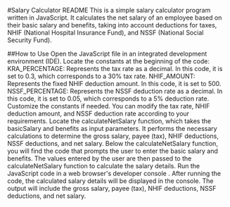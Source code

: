 #Salary Calculator README
This is a simple salary calculator program written in JavaScript. It calculates the net salary of an employee based on their basic salary and benefits, taking into account deductions for taxes, NHIF (National Hospital Insurance Fund), and NSSF (National Social Security Fund).

##How to Use
Open the JavaScript file in an integrated development environment (IDE).
Locate the constants at the beginning of the code:
KRA_PERCENTAGE: Represents the tax rate as a decimal. In this code, it is set to 0.3, which corresponds to a 30% tax rate.
NHIF_AMOUNT: Represents the fixed NHIF deduction amount. In this code, it is set to 500.
NSSF_PERCENTAGE: Represents the NSSF deduction rate as a decimal. In this code, it is set to 0.05, which corresponds to a 5% deduction rate.
Customize the constants if needed. You can modify the tax rate, NHIF deduction amount, and NSSF deduction rate according to your requirements.
Locate the calculateNetSalary function, which takes the basicSalary and benefits as input parameters. It performs the necessary calculations to determine the gross salary, payee (tax), NHIF deductions, NSSF deductions, and net salary.
Below the calculateNetSalary function, you will find the code that prompts the user to enter the basic salary and benefits. The values entered by the user are then passed to the calculateNetSalary function to calculate the salary details.
Run the JavaScript code in  a web browser's developer console .
After running the code, the calculated salary details will be displayed in the console. The output will include the gross salary, payee (tax), NHIF deductions, NSSF deductions, and net salary.